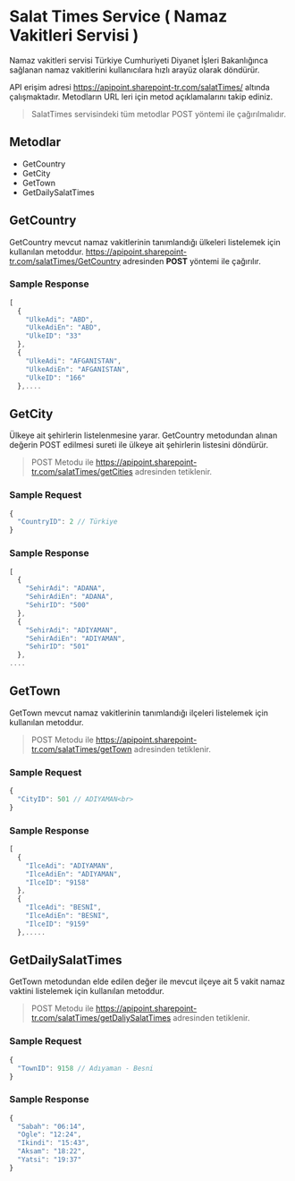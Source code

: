 # Salat Times Service ( Namaz Vakitleri Servisi )
Namaz vakitleri servisi Türkiye Cumhuriyeti Diyanet İşleri Bakanlığınca sağlanan namaz vakitlerini kullanıcılara hızlı arayüz olarak döndürür.

API erişim adresi https://apipoint.sharepoint-tr.com/salatTimes/ altında çalışmaktadır. Metodların URL leri için metod açıklamalarını takip ediniz.

> SalatTimes servisindeki tüm metodlar POST yöntemi ile çağırılmalıdır.

## Metodlar

* GetCountry
* GetCity
* GetTown
* GetDailySalatTimes

## GetCountry

GetCountry mevcut namaz vakitlerinin tanımlandığı ülkeleri listelemek için kullanılan metoddur. 
https://apipoint.sharepoint-tr.com/salatTimes/GetCountry adresinden <b>POST</b> yöntemi ile çağırılır.

### Sample Response
```javascript
[
  {
    "UlkeAdi": "ABD",
    "UlkeAdiEn": "ABD",
    "UlkeID": "33"
  },
  {
    "UlkeAdi": "AFGANISTAN",
    "UlkeAdiEn": "AFGANISTAN",
    "UlkeID": "166"
  },....
```

## GetCity
Ülkeye ait şehirlerin listelenmesine yarar. GetCountry metodundan alınan değerin POST edilmesi sureti ile ülkeye ait şehirlerin listesini döndürür. 

> POST Metodu ile https://apipoint.sharepoint-tr.com/salatTimes/getCities adresinden tetiklenir.

### Sample Request 
```javascript
{
  "CountryID": 2 // Türkiye
}
```

### Sample Response 
```javascript
[
  {
    "SehirAdi": "ADANA",
    "SehirAdiEn": "ADANA",
    "SehirID": "500"
  },
  {
    "SehirAdi": "ADIYAMAN",
    "SehirAdiEn": "ADIYAMAN",
    "SehirID": "501"
  },
....
```

## GetTown
GetTown mevcut namaz vakitlerinin tanımlandığı ilçeleri listelemek için kullanılan metoddur. 

> POST Metodu ile https://apipoint.sharepoint-tr.com/salatTimes/getTown adresinden tetiklenir.


### Sample Request 
```javascript
{
  "CityID": 501 // ADIYAMAN<br>
}
```

### Sample Response 
```javascript
[
  {
    "IlceAdi": "ADIYAMAN",
    "IlceAdiEn": "ADIYAMAN",
    "IlceID": "9158"
  },
  {
    "IlceAdi": "BESNİ",
    "IlceAdiEn": "BESNI",
    "IlceID": "9159"
  },.....
```

## GetDailySalatTimes


GetTown metodundan elde edilen değer ile mevcut ilçeye ait 5 vakit namaz vaktini listelemek için kullanılan metoddur. 

> POST Metodu ile https://apipoint.sharepoint-tr.com/salatTimes/getDaliySalatTimes adresinden tetiklenir.


### Sample Request 
```javascript
{
  "TownID": 9158 // Adıyaman - Besni
}
```

### Sample Response 
```javascript
{
  "Sabah": "06:14",
  "Ogle": "12:24",
  "Ikindi": "15:43",
  "Aksam": "18:22",
  "Yatsi": "19:37"
}
```
